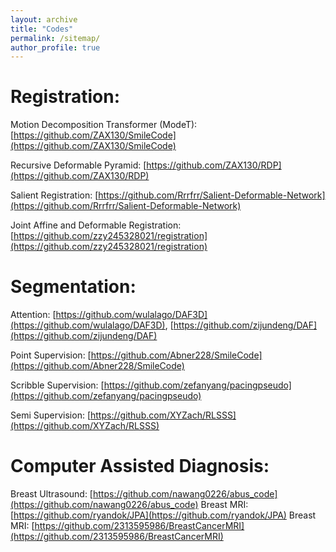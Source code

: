 ```yaml
---
layout: archive
title: "Codes"
permalink: /sitemap/
author_profile: true
---
```



Registration:
======
Motion Decomposition Transformer (ModeT): [https://github.com/ZAX130/SmileCode](https://github.com/ZAX130/SmileCode)

Recursive Deformable Pyramid: [https://github.com/ZAX130/RDP](https://github.com/ZAX130/RDP)

Salient Registration: [https://github.com/Rrrfrr/Salient-Deformable-Network](https://github.com/Rrrfrr/Salient-Deformable-Network)

Joint Affine and Deformable Registration: [https://github.com/zzy245328021/registration](https://github.com/zzy245328021/registration)


Segmentation:
======
Attention: [https://github.com/wulalago/DAF3D](https://github.com/wulalago/DAF3D), [https://github.com/zijundeng/DAF](https://github.com/zijundeng/DAF)

Point Supervision: [https://github.com/Abner228/SmileCode](https://github.com/Abner228/SmileCode)

Scribble Supervision: [https://github.com/zefanyang/pacingpseudo](https://github.com/zefanyang/pacingpseudo)

Semi Supervision: [https://github.com/XYZach/RLSSS](https://github.com/XYZach/RLSSS)


Computer Assisted Diagnosis:
======
Breast Ultrasound: [https://github.com/nawang0226/abus_code](https://github.com/nawang0226/abus_code)
Breast MRI: [https://github.com/ryandok/JPA](https://github.com/ryandok/JPA)
Breast MRI: [https://github.com/2313595986/BreastCancerMRI](https://github.com/2313595986/BreastCancerMRI)
